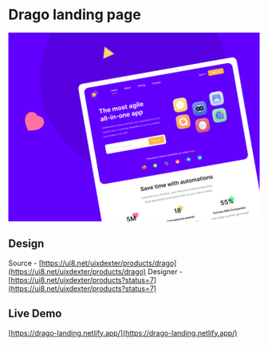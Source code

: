 # Drago landing page

![](screenshot.png)

## Design

Source - [https://ui8.net/uixdexter/products/drago](https://ui8.net/uixdexter/products/drago)
Designer - [https://ui8.net/uixdexter/products?status=7](https://ui8.net/uixdexter/products?status=7)

## Live Demo

[https://drago-landing.netlify.app/](https://drago-landing.netlify.app/)
